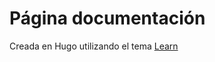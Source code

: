 # Página documentación

Creada en Hugo utilizando el tema [Learn](https://github.com/matcornic/hugo-theme-learn)
